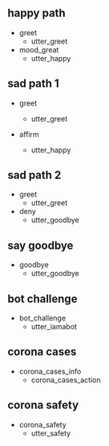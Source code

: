 ## happy path
* greet
  - utter_greet
* mood_great
  - utter_happy

## sad path 1
* greet
  - utter_greet

* affirm
  - utter_happy

## sad path 2
* greet
  - utter_greet
* deny
  - utter_goodbye

## say goodbye
* goodbye
  - utter_goodbye

## bot challenge
* bot_challenge
  - utter_iamabot

## corona cases
* corona_cases_info
  - corona_cases_action

## corona safety
* corona_safety
  - utter_safety
